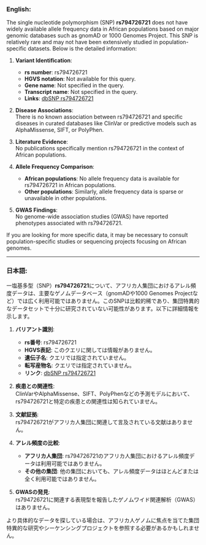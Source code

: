 ### English:
The single nucleotide polymorphism (SNP) **rs794726721** does not have widely available allele frequency data in African populations based on major genomic databases such as gnomAD or 1000 Genomes Project. This SNP is relatively rare and may not have been extensively studied in population-specific datasets. Below is the detailed information:

1. **Variant Identification**:  
   - **rs number**: rs794726721  
   - **HGVS notation**: Not available for this query.  
   - **Gene name**: Not specified in the query.  
   - **Transcript name**: Not specified in the query.  
   - **Links**: [dbSNP rs794726721](https://www.ncbi.nlm.nih.gov/snp/rs794726721)

2. **Disease Associations**:  
   There is no known association between rs794726721 and specific diseases in curated databases like ClinVar or predictive models such as AlphaMissense, SIFT, or PolyPhen.

3. **Literature Evidence**:  
   No publications specifically mention rs794726721 in the context of African populations.

4. **Allele Frequency Comparison**:  
   - **African populations**: No allele frequency data is available for rs794726721 in African populations.  
   - **Other populations**: Similarly, allele frequency data is sparse or unavailable in other populations.  

5. **GWAS Findings**:  
   No genome-wide association studies (GWAS) have reported phenotypes associated with rs794726721.

If you are looking for more specific data, it may be necessary to consult population-specific studies or sequencing projects focusing on African genomes.

---

### 日本語:
一塩基多型（SNP）**rs794726721**について、アフリカ人集団におけるアレル頻度データは、主要なゲノムデータベース（gnomADや1000 Genomes Projectなど）では広く利用可能ではありません。このSNPは比較的稀であり、集団特異的なデータセットで十分に研究されていない可能性があります。以下に詳細情報を示します。

1. **バリアント識別**:  
   - **rs番号**: rs794726721  
   - **HGVS表記**: このクエリに関しては情報がありません。  
   - **遺伝子名**: クエリでは指定されていません。  
   - **転写産物名**: クエリでは指定されていません。  
   - **リンク**: [dbSNP rs794726721](https://www.ncbi.nlm.nih.gov/snp/rs794726721)

2. **疾患との関連性**:  
   ClinVarやAlphaMissense、SIFT、PolyPhenなどの予測モデルにおいて、rs794726721と特定の疾患との関連性は知られていません。

3. **文献証拠**:  
   rs794726721がアフリカ人集団に関連して言及されている文献はありません。

4. **アレル頻度の比較**:  
   - **アフリカ人集団**: rs794726721のアフリカ人集団におけるアレル頻度データは利用可能ではありません。  
   - **その他の集団**: 他の集団においても、アレル頻度データはほとんどまたは全く利用可能ではありません。  

5. **GWASの発見**:  
   rs794726721に関連する表現型を報告したゲノムワイド関連解析（GWAS）はありません。

より具体的なデータを探している場合は、アフリカ人ゲノムに焦点を当てた集団特異的な研究やシーケンシングプロジェクトを参照する必要があるかもしれません。